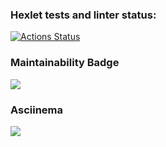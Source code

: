 ### Hexlet tests and linter status:
[![Actions Status](https://github.com/Loresina/js-starter-project-44/workflows/hexlet-check/badge.svg)](https://github.com/Loresina/js-starter-project-44/actions)

### Maintainability Badge

<a href="https://codeclimate.com/github/Loresina/js-starter-project-44/maintainability"><img src="https://api.codeclimate.com/v1/badges/e9c061f0b101564067cc/maintainability" /></a>

### Asciinema

<a href="https://asciinema.org/a/590083" target="_blank"><img src="https://asciinema.org/a/590083.svg" /></a>
